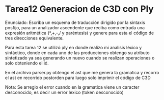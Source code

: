 
# Tarea12 Generacion de C3D con Ply 
Enunciado: Escriba un esquema de traducción dirigido por la sintaxis posfijo, para un analizador ascendente que reciba como entrada una expresión aritmética (*,+,-,/ y paréntesis) y genere para esta el código de tres direcciones equivalente.

Para esta tarea 12 se utilizó ply en donde realizo mi analisis léxico y sintáctico, donde en cada uno de las producciones obtengo su atributo sintetizado ya sea generando un nuevo cuando se realizan operaciones o solo obteniendo el id. 

En el archivo parser.py obtengo el ast que me genera la gramatica y recorro el ast en recorrido postorden para luego solo imprimir el código de C3D

Nota: Se arreglo el error cuando en la gramatica viene un caracter desconocido, es decir un error lexico (token desconocido)